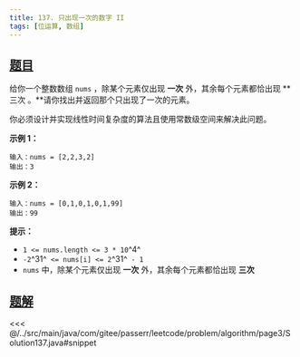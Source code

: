 ```yaml
---
title: 137. 只出现一次的数字 II
tags: [位运算, 数组]
---
```



## [题目](https://leetcode.cn/problems/single-number-ii/)
给你一个整数数组 `nums` ，除某个元素仅出现 **一次** 外，其余每个元素都恰出现 **三次 。**请你找出并返回那个只出现了一次的元素。

你必须设计并实现线性时间复杂度的算法且使用常数级空间来解决此问题。

**示例 1：**

```
输入：nums = [2,2,3,2]
输出：3
```

**示例 2：**

```
输入：nums = [0,1,0,1,0,1,99]
输出：99
```

**提示：**

* `1 <= nums.length <= 3 * 10`^4^
* `-2`^31^` <= nums[i] <= 2`^31^` - 1`
* `nums` 中，除某个元素仅出现 **一次** 外，其余每个元素都恰出现 **三次**


## [题解](https://github.com/PasseRR/JavaLeetCode/blob/master/src/main/java/com/gitee/passerr/leetcode/problem/algorithm/page3/Solution137.java)

<<< @/../src/main/java/com/gitee/passerr/leetcode/problem/algorithm/page3/Solution137.java#snippet
